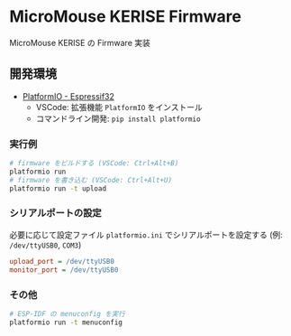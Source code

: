 # MicroMouse KERISE Firmware

MicroMouse KERISE の Firmware 実装

## 開発環境

- [PlatformIO - Espressif32](https://docs.platformio.org/en/latest/platforms/espressif32.html)
  - VSCode: 拡張機能 `PlatformIO` をインストール
  - コマンドライン開発: `pip install platformio`

### 実行例

```sh
# firmware をビルドする (VSCode: Ctrl+Alt+B)
platformio run
# firmware を書き込む (VSCode: Ctrl+Alt+U)
platformio run -t upload
```

### シリアルポートの設定

必要に応じて設定ファイル `platformio.ini` でシリアルポートを設定する (例: `/dev/ttyUSB0`, `COM3`)

```ini
upload_port = /dev/ttyUSB0
monitor_port = /dev/ttyUSB0
```

### その他

```sh
# ESP-IDF の menuconfig を実行
platformio run -t menuconfig
```
